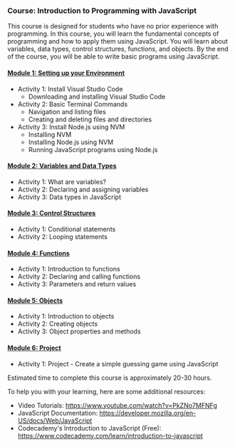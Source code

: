 ### Course: Introduction to Programming with JavaScript
This course is designed for students who have no prior experience with programming. In this course, you will learn the fundamental concepts of programming and how to apply them using JavaScript. You will learn about variables, data types, control structures, functions, and objects. By the end of the course, you will be able to write basic programs using JavaScript.

#### [Module 1: Setting up your Environment](./module0.md)
- Activity 1: Install Visual Studio Code
  - Downloading and installing Visual Studio Code
- Activity 2: Basic Terminal Commands
  - Navigation and listing files
  - Creating and deleting files and directories
- Activity 3: Install Node.js using NVM
  - Installing NVM
  - Installing Node.js using NVM
  - Running JavaScript programs using Node.js

#### [Module 2: Variables and Data Types](./module2.md)
- Activity 1: What are variables?
- Activity 2: Declaring and assigning variables
- Activity 3: Data types in JavaScript

#### [Module 3: Control Structures](./module3.md)
- Activity 1: Conditional statements
- Activity 2: Looping statements

#### [Module 4: Functions](./module4.md)
- Activity 1: Introduction to functions
- Activity 2: Declaring and calling functions
- Activity 3: Parameters and return values

#### [Module 5: Objects](./module5.md)
- Activity 1: Introduction to objects
- Activity 2: Creating objects
- Activity 3: Object properties and methods

#### [Module 6: Project](./module6.md)
- Activity 1: Project - Create a simple guessing game using JavaScript

Estimated time to complete this course is approximately 20-30 hours.

To help you with your learning, here are some additional resources:

- Video Tutorials: https://www.youtube.com/watch?v=PkZNo7MFNFg
- JavaScript Documentation: https://developer.mozilla.org/en-US/docs/Web/JavaScript
- Codecademy's Introduction to JavaScript (Free): https://www.codecademy.com/learn/introduction-to-javascript
